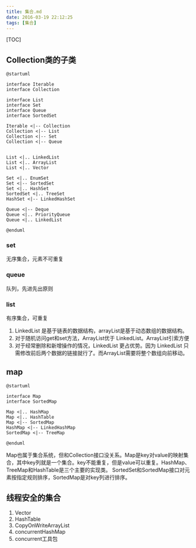 ```yaml
---
title: 集合.md
date: 2016-03-19 22:12:25
tags: [集合]
---
```


[TOC]

<!--more-->


## Collection类的子类

```puml
@startuml

interface Iterable
interface Collection

interface List
interface Set
interface Queue
interface SortedSet

Iterable <|-- Collection
Collection <|-- List
Collection <|-- Set
Collection <|-- Queue


List <|.. LinkedList
List <|.. ArrayList
List <|.. Vector

Set <|.. EnumSet
Set <|-- SortedSet
Set <|.. HashSet
SortedSet <|.. TreeSet
HashSet <|-- LinkedHashSet

Queue <|-- Deque
Queue <|.. PriorityQueue
Queue <|.. LinkedList

@enduml
```

### set
无序集合，元素不可重复

### queue
队列，先进先出原则

### list
有序集合，可重复

1. LinkedList 是基于链表的数据结构，arrayList是基于动态数组的数据结构。
2. 对于随机访问get和set方法，ArrayList优于 LinkedList。ArrayList引索方便
3. 对于经常删除和新增操作的情况，LinkedList 更占优势。因为 LinkedList 只需修改前后两个数据的链接就行了。而ArrayList需要将整个数组向前移动。

## map 

```puml
@startuml

interface Map
interface SortedMap

Map <|.. HashMap
Map <|.. HashTable
Map <|-- SortedMap
HashMap <|-- LinkedHashMap
SortedMap <|-- TreeMap

@enduml
```

Map也属于集合系统，但和Collection接口没关系。Map是key对value的映射集合，其中key列就是一个集合。key不能重复，但是value可以重复。HashMap、TreeMap和HashTable是三个主要的实现类。
SortedSet和SortedMap接口对元素按指定规则排序，SortedMap是对key列进行排序。





## 线程安全的集合

1. Vector
2. HashTable
3. CopyOnWriteArrayList
4. concurrentHashMap
4. concurrent工具包



